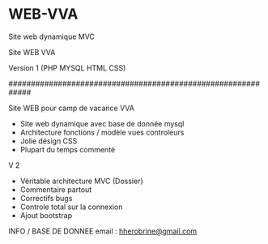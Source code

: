 # WEB-VVA
Site web dynamique MVC


Site WEB VVA 

Version 1 (PHP MYSQL HTML CSS)

#############################################################

Site WEB pour camp de vacance VVA 

- Site web dynamique avec base de donnée mysql
- Architecture fonctions / modèle vues controleurs
- Jolie désign CSS
- Plupart du temps commenté

V 2

- Véritable architecture MVC (Dossier)
- Commentaire partout
- Correctifs bugs 
- Controle total sur la connexion
- Ajout bootstrap

INFO / BASE DE DONNEE
email : hherobrine@gmail.com
